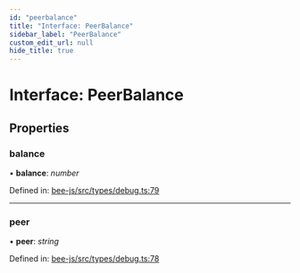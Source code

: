 ```yaml
---
id: "peerbalance"
title: "Interface: PeerBalance"
sidebar_label: "PeerBalance"
custom_edit_url: null
hide_title: true
---
```


# Interface: PeerBalance

## Properties

### balance

• **balance**: *number*

Defined in: [bee-js/src/types/debug.ts:79](https://github.com/ethersphere/bee-js/blob/7dfd556/src/types/debug.ts#L79)

___

### peer

• **peer**: *string*

Defined in: [bee-js/src/types/debug.ts:78](https://github.com/ethersphere/bee-js/blob/7dfd556/src/types/debug.ts#L78)
